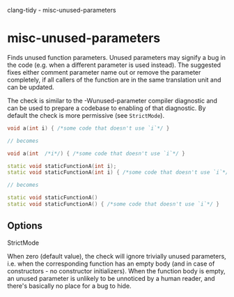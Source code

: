 clang-tidy - misc-unused-parameters

</div>

# misc-unused-parameters

Finds unused function parameters. Unused parameters may signify a bug in
the code (e.g. when a different parameter is used instead). The
suggested fixes either comment parameter name out or remove the
parameter completely, if all callers of the function are in the same
translation unit and can be updated.

The check is similar to the
<span class="title-ref">-Wunused-parameter</span> compiler diagnostic
and can be used to prepare a codebase to enabling of that diagnostic. By
default the check is more permissive (see `StrictMode`).

``` c++
void a(int i) { /*some code that doesn't use `i`*/ }

// becomes

void a(int  /*i*/) { /*some code that doesn't use `i`*/ }
```

``` c++
static void staticFunctionA(int i);
static void staticFunctionA(int i) { /*some code that doesn't use `i`*/ }

// becomes

static void staticFunctionA()
static void staticFunctionA() { /*some code that doesn't use `i`*/ }
```

## Options

<div class="option">

StrictMode

When zero (default value), the check will ignore trivially unused
parameters, i.e. when the corresponding function has an empty body (and
in case of constructors - no constructor initializers). When the
function body is empty, an unused parameter is unlikely to be unnoticed
by a human reader, and there's basically no place for a bug to hide.

</div>
